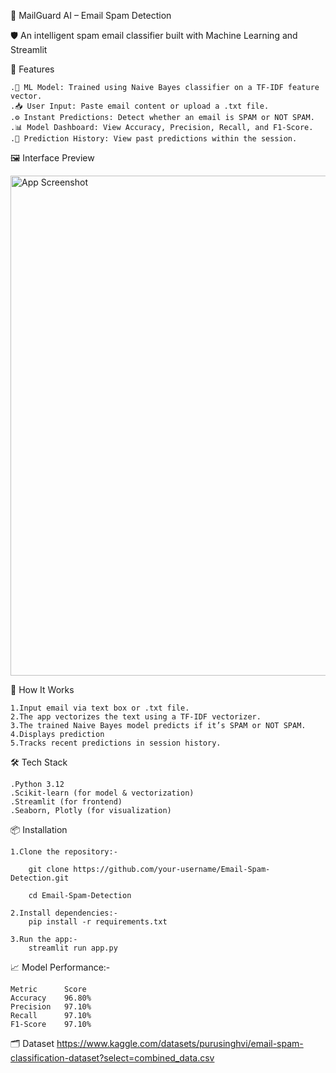 📧 MailGuard AI – Email Spam Detection


🛡️ An intelligent spam email classifier built with Machine Learning and Streamlit

🚀 Features

    .🧠 ML Model: Trained using Naive Bayes classifier on a TF-IDF feature vector.
    .📥 User Input: Paste email content or upload a .txt file.
    .⚙️ Instant Predictions: Detect whether an email is SPAM or NOT SPAM.
    .📊 Model Dashboard: View Accuracy, Precision, Recall, and F1-Score.
    .📁 Prediction History: View past predictions within the session.


🖼️ Interface Preview

<img src="https://private-user-images.githubusercontent.com/157392765/462928950-fb309a49-75ed-459b-a880-cbd768156aeb.png?jwt=eyJhbGciOiJIUzI1NiIsInR5cCI6IkpXVCJ9.eyJpc3MiOiJnaXRodWIuY29tIiwiYXVkIjoicmF3LmdpdGh1YnVzZXJjb250ZW50LmNvbSIsImtleSI6ImtleTUiLCJleHAiOjE3NTE4MTM3MzMsIm5iZiI6MTc1MTgxMzQzMywicGF0aCI6Ii8xNTczOTI3NjUvNDYyOTI4OTUwLWZiMzA5YTQ5LTc1ZWQtNDU5Yi1hODgwLWNiZDc2ODE1NmFlYi5wbmc_WC1BbXotQWxnb3JpdGhtPUFXUzQtSE1BQy1TSEEyNTYmWC1BbXotQ3JlZGVudGlhbD1BS0lBVkNPRFlMU0E1M1BRSzRaQSUyRjIwMjUwNzA2JTJGdXMtZWFzdC0xJTJGczMlMkZhd3M0X3JlcXVlc3QmWC1BbXotRGF0ZT0yMDI1MDcwNlQxNDUwMzNaJlgtQW16LUV4cGlyZXM9MzAwJlgtQW16LVNpZ25hdHVyZT01YmYzMzQ4MzFkNWQ0NWI1NmI2OTI5MTExNGZhYTEwZGYyZGQ4ZTZiZTcwZDA4ZDg5OGE1NmJmM2QwMmE5ZTEwJlgtQW16LVNpZ25lZEhlYWRlcnM9aG9zdCJ9.Bc8PCdmDP4Kf0opuFxaRE1N3MAnNH2E564gpM0YeCJg" alt="App Screenshot" width="800"/>

🧠 How It Works

    1.Input email via text box or .txt file.
    2.The app vectorizes the text using a TF-IDF vectorizer.
    3.The trained Naive Bayes model predicts if it’s SPAM or NOT SPAM.
    4.Displays prediction 
    5.Tracks recent predictions in session history.

🛠️ Tech Stack

    .Python 3.12
    .Scikit-learn (for model & vectorization)
    .Streamlit (for frontend)
    .Seaborn, Plotly (for visualization)

📦 Installation

    1.Clone the repository:-
    
        git clone https://github.com/your-username/Email-Spam-Detection.git
        
        cd Email-Spam-Detection

    2.Install dependencies:-
        pip install -r requirements.txt

    3.Run the app:-
        streamlit run app.py

📈 Model Performance:-

    Metric	    Score
    Accuracy	96.80%
    Precision	97.10%
    Recall	    97.10%
    F1-Score	97.10%

🗂 Dataset
    https://www.kaggle.com/datasets/purusinghvi/email-spam-classification-dataset?select=combined_data.csv


